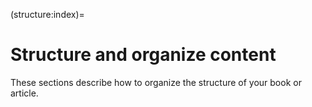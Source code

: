 (structure:index)=
# Structure and organize content

These sections describe how to organize the structure of your book or article.

```{tableofcontents}
```
